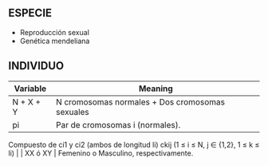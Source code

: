 
## ESPECIE
- Reproducción sexual
- Genética mendeliana

## INDIVIDUO

| Variable  	| Meaning                                                                                                               	|
|-----------	|-----------------------------------------------------------------------------------------------------------------------	|
| N + X + Y 	| N cromosomas normales + Dos cromosomas sexuales                                                                       	|
| pi        	| Par de cromosomas i (normales). 
Compuesto de ci1 y ci2 (ambos de longitud li) 
ckij (1 ≤ i ≤ N, j ∈ {1,2}, 1 ≤ k ≤ li) 	|
| XX ó XY   	| Femenino o Masculino, respectivamente.   